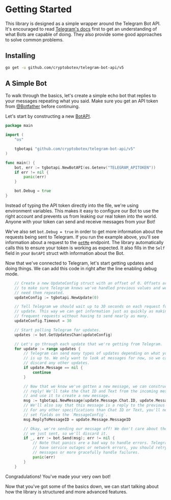 # Getting Started

This library is designed as a simple wrapper around the Telegram Bot API.
It's encouraged to read [Telegram's docs][telegram-docs] first to get an
understanding of what Bots are capable of doing. They also provide some good
approaches to solve common problems.

[telegram-docs]: https://core.telegram.org/bots

## Installing

```bash
go get -u github.com/cryptobotex/telegram-bot-api/v5
```

## A Simple Bot

To walk through the basics, let's create a simple echo bot that replies to your
messages repeating what you said. Make sure you get an API token from
[@Botfather][botfather] before continuing.

Let's start by constructing a new [BotAPI][bot-api-docs].

[botfather]: https://t.me/Botfather
[bot-api-docs]: https://pkg.go.dev/github.com/cryptobotex/telegram-bot-api/v5?tab=doc#BotAPI

```go
package main

import (
	"os"

	tgbotapi "github.com/cryptobotex/telegram-bot-api/v5"
)

func main() {
	bot, err := tgbotapi.NewBotAPI(os.Getenv("TELEGRAM_APITOKEN"))
	if err != nil {
		panic(err)
	}

	bot.Debug = true
}
```

Instead of typing the API token directly into the file, we're using
environment variables. This makes it easy to configure our Bot to use the right
account and prevents us from leaking our real token into the world. Anyone with
your token can send and receive messages from your Bot!

We've also set `bot.Debug = true` in order to get more information about the
requests being sent to Telegram. If you run the example above, you'll see
information about a request to the [`getMe`][get-me] endpoint. The library
automatically calls this to ensure your token is working as expected. It also
fills in the `Self` field in your `BotAPI` struct with information about the
Bot.

Now that we've connected to Telegram, let's start getting updates and doing
things. We can add this code in right after the line enabling debug mode.

[get-me]: https://core.telegram.org/bots/api#getme

```go
	// Create a new UpdateConfig struct with an offset of 0. Offsets are used
	// to make sure Telegram knows we've handled previous values and we don't
	// need them repeated.
	updateConfig := tgbotapi.NewUpdate(0)

	// Tell Telegram we should wait up to 30 seconds on each request for an
	// update. This way we can get information just as quickly as making many
	// frequent requests without having to send nearly as many.
	updateConfig.Timeout = 30

	// Start polling Telegram for updates.
	updates := bot.GetUpdatesChan(updateConfig)

	// Let's go through each update that we're getting from Telegram.
	for update := range updates {
		// Telegram can send many types of updates depending on what your Bot
		// is up to. We only want to look at messages for now, so we can
		// discard any other updates.
		if update.Message == nil {
			continue
		}

		// Now that we know we've gotten a new message, we can construct a
		// reply! We'll take the Chat ID and Text from the incoming message
		// and use it to create a new message.
		msg := tgbotapi.NewMessage(update.Message.Chat.ID, update.Message.Text)
		// We'll also say that this message is a reply to the previous message.
		// For any other specifications than Chat ID or Text, you'll need to
		// set fields on the `MessageConfig`.
		msg.ReplyToMessageID = update.Message.MessageID

		// Okay, we're sending our message off! We don't care about the message
		// we just sent, so we'll discard it.
		if _, err := bot.Send(msg); err != nil {
			// Note that panics are a bad way to handle errors. Telegram can
			// have service outages or network errors, you should retry sending
			// messages or more gracefully handle failures.
			panic(err)
		}
	}
```

Congradulations! You've made your very own bot!

Now that you've got some of the basics down, we can start talking about how the
library is structured and more advanced features.
